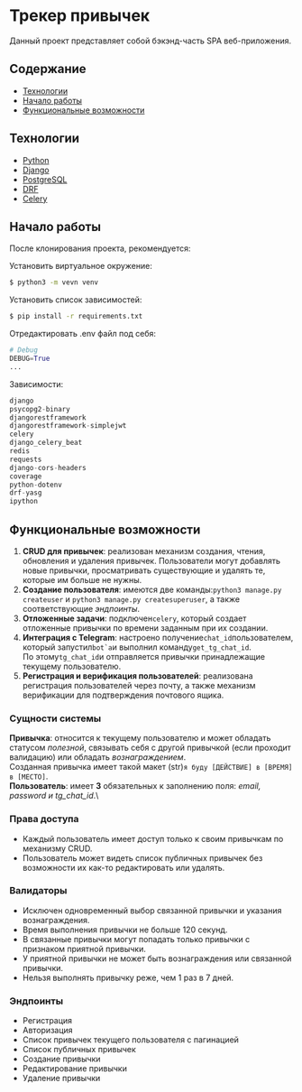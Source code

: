 # Трекер привычек
Данный проект представляет собой бэкэнд-часть SPA веб-приложения.

## Содержание
- [Технологии](#технологии)
- [Начало работы](#начало-работы)
- [Функциональные возможности](#функциональные-возможности)

## Технологии
- [Python](https://www.python.org/)
- [Django](https://www.djangoproject.com/)
- [PostgreSQL](https://www.postgresql.org/)
- [DRF](https://www.django-rest-framework.org/)
- [Celery](https://docs.celeryq.dev/en/stable/)


## Начало работы
После клонирования проекта, рекомендуется:

Установить виртуальное окружение:
```sh
$ python3 -m vevn venv
```

Установить список зависимостей:
```sh
$ pip install -r requirements.txt
```

Отредактировать .env файл под себя:
```python
# Debug
DEBUG=True
...
```

Зависимости:
```python
django
psycopg2-binary
djangorestframework
djangorestframework-simplejwt
celery
django_celery_beat
redis
requests
django-cors-headers
coverage
python-dotenv
drf-yasg
ipython
```

## Функциональные возможности
1. **CRUD для привычек**: реализован механизм создания, чтения, обновления и удаления привычек. Пользователи могут добавлять новые привычки, просматривать существующие и удалять те, которые им больше не нужны.
2. **Создание пользователя**: имеются две команды:```python3 manage.py createuser``` и ```python3 manage.py createsuperuser```, а также соответствующие _эндпоинты_.
3. **Отложенные задачи**: подключен```celery```, который создает отложенные привычки по времени заданным при их создании.
4. **Интеграция с Telegram**: настроено получение```chat_id```пользователем, который запустил```bot`а```и выполнил команду```get_tg_chat_id```.\
По этому```tg_chat_id```и отправляется привычки принадлежащие текущему пользователю.
5. **Регистрация и верификация пользователей**: реализована регистрация пользователей через почту, а также механизм верификации для подтверждения почтового ящика.

### Сущности системы
**Привычка**: относится к текущему пользователю и может обладать статусом _полезной_, связывать себя с другой привычкой (если проходит валидацию) или обладать _вознаграждением_.\
Созданная привычка имеет такой макет (str)```я буду [ДЕЙСТВИЕ] в [ВРЕМЯ] в [МЕСТО]```.\
**Пользователь**: имеет **3** обязательных к заполнению поля: _email, password и tg_chat_id_.\

### Права доступа
* Каждый пользователь имеет доступ только к своим привычкам по механизму CRUD.
* Пользователь может видеть список публичных привычек без возможности их как-то редактировать или удалять.

### Валидаторы
* Исключен одновременный выбор связанной привычки и указания вознаграждения.
* Время выполнения привычки не больше 120 секунд.
* В связанные привычки могут попадать только привычки с признаком приятной привычки.
* У приятной привычки не может быть вознаграждения или связанной привычки.
* Нельзя выполнять привычку реже, чем 1 раз в 7 дней.

### Эндпоинты
* Регистрация
* Авторизация
* Список привычек текущего пользователя с пагинацией
* Список публичных привычек
* Создание привычки
* Редактирование привычки
* Удаление привычки